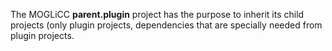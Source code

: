 The MOGLiCC **parent.plugin** project has the purpose to inherit its child projects (only plugin projects, dependencies that are specially needed from plugin projects. 
